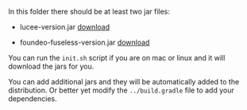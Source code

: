 In this folder there should be at least two jar files:

- lucee-version.jar [download](https://download.lucee.org/)

- foundeo-fuseless-version.jar [download](https://github.com/foundeo/fuseless/releases/latest)

You can run the `init.sh` script if you are on mac or linux and it will download the jars for you. 

You can add additional jars and they will be automatically added to the distribution. Or better yet modify the `../build.gradle` file to add your dependencies.

